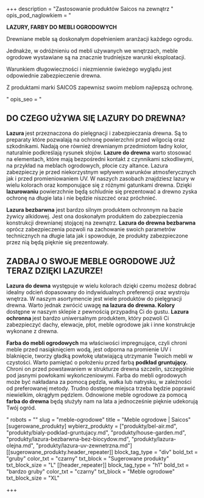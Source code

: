 +++
description = "Zastosowanie produktów Saicos na zewnątrz "
opis_pod_naglowkiem = "<p><strong>LAZURY, FARBY DO MEBLI OGRODOWYCH</strong></p><p>Drewniane meble są doskonałym dopełnieniem aranżacji każdego ogrodu.</p><p>Jednakże, w odróżnieniu od mebli używanych we wnętrzach, meble ogrodowe wystawiane są na znacznie trudniejsze warunki eksploatacji.</p><p>Warunkiem długowieczności i niezmiennie świeżego wyglądu jest odpowiednie zabezpieczenie drewna.</p><p>Z produktami marki SAICOS zapewnisz swoim meblom najlepszą ochronę.</p>"
opis_seo = "<h2>DO CZEGO UŻYWA SIĘ LAZURY DO DREWNA?</h2><p><strong>Lazura </strong>jest przeznaczona do pielęgnacji i zabezpieczania drewna. Są to preparaty które pozwalają na ochronę powierzchni przed wilgocią oraz szkodnikami. Nadają one również drewnianym przedmiotom ładny kolor, naturalnie podkreślają rysunek słojów. <strong>Lazure do drewna</strong> warto stosować na elementach, które mają bezpośredni kontakt z czynnikami szkodliwymi, na przykład na meblach ogrodowych, płocie czy altance. Lazura zabezpieczy je przed niekorzystnym wpływem warunków atmosferycznych jak i przed promieniowaniem UV. W naszych zasobach znajdziesz lazury w wielu kolorach oraz komponujące się z różnymi gatunkami drewna. Dzięki <strong>lazurowaniu</strong> powierzchnie będą schludnie się prezentować a drewno zyska ochronę na długie lata i nie będzie niszczeć oraz próchnieć.</p><p><strong>Lazura bezbarwna</strong> jest bardzo silnym produktem ochronnym na bazie żywicy alkidowej. Jest ona doskonałym produktem do zabezpieczenia konstrukcji drewnianej stojącej na zewnątrz. <strong>Lazura do drewna bezbarwna</strong> oprócz zabezpieczenia pozwoli na zachowanie swoich parametrów technicznych na długie lata jak i spowoduje, że produkty zabezpieczone przez nią będą pięknie się prezentowały.</p><h2>ZADBAJ O SWOJE MEBLE OGRODOWE JUŻ TERAZ DZIĘKI LAZURZE!</h2><p><strong>Lazura do dewna</strong> występuje w wielu kolorach dzięki czemu możesz dobrać idealny odcień dopasowany do indywidualnych preferencji oraz wystroju wnętrza. W naszym asortymencie jest wiele produktów do pielęgnacji drewna. Warto jednak zwrócić uwagę <strong>na lazura do drewna. Kolory</strong> dostępne w naszym sklepie z pewnością przypadną Ci do gustu. <strong>Lazura ochronna </strong>jest bardzo uniwersalnym produktem, który pozwoli Ci zabezpieczyć dachy, elewacje, płot, meble ogrodowe jak i inne konstrukcje wykonane z drewna.</p><p><strong>Farba do mebli ogrodowych </strong>ma właściwości impregnujące, czyli chroni meble przed nasiąknięciem wodą, jest odporna na promienie UV i blaknięcie, tworzy gładką powłokę ułatwiającą utrzymanie Twoich mebli w czystości. Warto pamiętać o położeniu przed farbą <strong>podkład gruntujący. </strong>Chroni on przed powstawaniem w strukturze drewna szczelin, szczególnie pod jasnymi powłokami wykończeniowymi. Farba do mebli ogrodowych może być nakładana za pomocą pędzla, wałka lub natrysku, w zależności od preferowanej metody. Trudno dostępne miejsca trzeba będzie poprawić niewielkim, okrągłym pędzlem. Odnowione meble ogrodowe za pomocą <strong>farba do drewna</strong> będą służyły nam na lata a jednocześnie pięknie udekorują Twój ogród.</p>"
robots = ""
slug = "meble-ogrodowe"
title = "Meble ogrodowe | Saicos"
[sugerowane_produkty]
wybierz_produkty = ["produkty/bel-air.md", "produkty/bialy-podklad-gruntujacy.md", "produkty/house-garden.md", "produkty/lazura-bezbarwna-bez-biocydow.md", "produkty/lazura-olejna.md", "produkty/lazura-uv-zewnetrzna.md"]
[[sugerowane_produkty.header_repeater]]
block_tag_type = "div"
bold_txt = "gruby"
color_txt = "czarny"
txt_block = "Sugerowane produkty"
txt_block_size = "L"
[[header_repeater]]
block_tag_type = "h1"
bold_txt = "bardzo gruby"
color_txt = "czarny"
txt_block = "Meble ogrodowe"
txt_block_size = "XL"

+++
